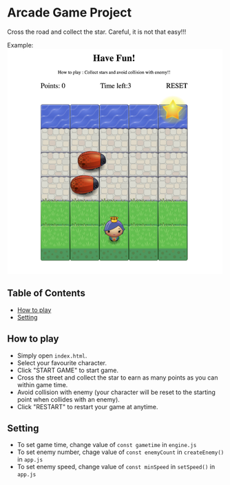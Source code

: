 <!-- frontend-nanodegree-arcade-game
===============================

Students should use this [rubric](https://review.udacity.com/#!/projects/2696458597/rubric) for self-checking their submission. Make sure the functions you write are **object-oriented** - either class functions (like Player and Enemy) or class prototype functions such as Enemy.prototype.checkCollisions, and that the keyword 'this' is used appropriately within your class and class prototype functions to refer to the object the function is called upon. Also be sure that the **readme.md** file is updated with your instructions on both how to 1. Run and 2. Play your arcade game.

For detailed instructions on how to get started, check out this [guide](https://docs.google.com/document/d/1v01aScPjSWCCWQLIpFqvg3-vXLH2e8_SZQKC8jNO0Dc/pub?embedded=true). -->
# Arcade Game Project
Cross the road and collect the star. Careful, it is not that easy!!!

Example:</br>
<img src="./images/ScreenshotPic.png" alt="Drawing" width= "500px"/>
## Table of Contents

* [How to play](#how-to-play)
* [Setting](#setting)

## How to play
* Simply open `index.html`.
* Select your favourite character.
* Click "START GAME" to start game.
* Cross the street and collect the star to earn as many points as you can within game time.
* Avoid collision with enemy (your character will be reset to the starting point when collides with an enemy).
* Click "RESTART" to restart your game at anytime. 

## Setting
* To set game time, change value of `const gametime` in `engine.js`
* To set enemy number, chage value of `const enemyCount` in `createEnemy()` in `app.js`
* To set enemy speed, change value of `const minSpeed` in `setSpeed()` in `app.js`
